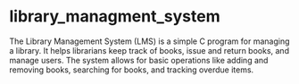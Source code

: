 # library_managment_system
The Library Management System (LMS) is a simple C program for managing a library. It helps librarians keep track of books, issue and return books, and manage users. The system allows for basic operations like adding and removing books, searching for books, and tracking overdue items.
